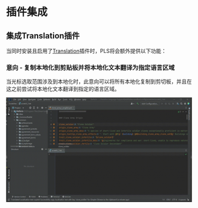 # 插件集成

## 集成**Translation**插件

当同时安装且启用了[Translation](https://github.com/YiiGuxing/TranslationPlugin)插件时，PLS将会额外提供以下功能：

### 意向 - 复制本地化到剪贴板并将本地化文本翻译为指定语言区域

当光标选取范围涉及到本地化时，此意向可以将所有本地化复制到剪切板，并且在这之前尝试将本地化文本翻译到指定的语言区域。

![](../assets/images/plugin-integration/intention_copy_loc_for_locale.gif)